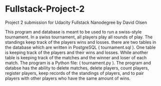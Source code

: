 # Fullstack-Project-2
Project 2 submission for Udacity Fullstack Nanodegree by David Olsen

This program and database is meant to be used to run a swiss-style tournament. In a swiss tournament,
all players play all rounds of play. The standings keep track of the players wins and losses.
there are two tables in the database which are written in PostgreSQL ( tournament.sql ). One table is keeping track
of the players and their wins and losses. While another table is keeping track of the matches and the winner and loser of 
each match. The program is a Python file: ( tournament.py ). The program  and databse has the ability to delete 
matches, delete players, count players, register players, keep records of the standings of players, and to pair 
players with other players who have the same amount of wins.
